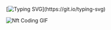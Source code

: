 [![Typing SVG](https://readme-typing-svg.demolab.com?font=Fira+Code&weight=500&size=21&pause=800&color=39FF14&center=true&vCenter=true&width=435&lines=Welcome+to+my+profile!+I+am+Edin.)](https://git.io/typing-svg)

![Nft Coding GIF](https://github.com/user-attachments/assets/8b12266a-513f-4b61-9a6f-d50a334746dd)


<!--
**thedoistic/thedoistic** is a ✨ _special_ ✨ repository because its `README.md` (this file) appears on your GitHub profile.

Here are some ideas to get you started:

- 🔭 I’m currently working on ...
- 🌱 I’m currently learning ...
- 👯 I’m looking to collaborate on ...
- 🤔 I’m looking for help with ...
- 💬 Ask me about ...
- 📫 How to reach me: ...
- 😄 Pronouns: ...
- ⚡ Fun fact: ...
-->
